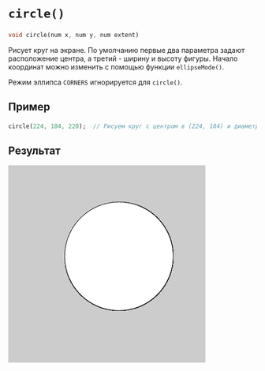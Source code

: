 # `circle()`

```dart
void circle(num x, num y, num extent)
```

Рисует круг на экране. По умолчанию первые два параметра задают расположение центра, а третий - ширину и высоту фигуры. Начало координат можно изменить с помощью функции `ellipseMode()`.

Режим эллипса `CORNERS` игнорируется для `circle()`.

## Пример

```dart
circle(224, 184, 220);  // Рисуем круг с центром в (224, 184) и диаметром 220
```

## Результат

<img src="/_images/circle_1.png" width="400" height="400" />
